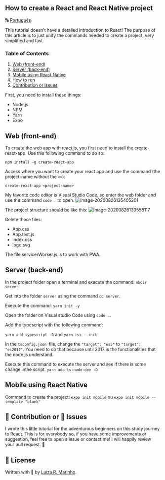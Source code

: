## How to create a React and React Native project
🔠 [Português](README.pt-br.md)

This tutorial doesn't have a detailed introduction to React! The purpose of this article is to just unify the commands needed to create a project, very simplified and fast.

### Table of Contents
1. [Web (front-end)](#web)
2. [Server (back-end)](#server)
3. [Mobile using React Native](#mobile)
4. [How to run](#run)
5. [Contribution or Issues](#contribution)

First, you need to install these things:
- Node.js
- NPM
- Yarn
- Expo

## Web (front-end) <a name="web"></a>
To create the web app with react.js, you first need to install the create-react-app. Use this following command to do so:
```
npm install -g create-react-app
```

Access where you want to create your react app and use the command (the project-name without the `<>`):
```
create-react-app <project-name>
```

My favorite code editor is Visual Studio Code, so enter the web folder and use the command `code .` to open.
![image-20200826135405201](C:\Users\luiza\AppData\Roaming\Typora\typora-user-images\image-20200826135405201.png)

The project structure should be like this:
![image-20200826130558117](C:\Users\luiza\AppData\Roaming\Typora\typora-user-images\image-20200826130558117.png)

Delete these files:
- App.css
- App.test.js
- index.css
- logo.svg

The file servicerWorker.js is to work with PWA.

## Server (back-end) <a name="server"></a>

In the project folder open a terminal and execute the command:
```mkdir server```

Get into the folder `server` using the command `cd server`.

Execute the command:
```yarn init -y```

Open the folder on Visual studio Code using `code .`.

Add the typescript with the following command:

```yarn add typescript -D```
and
```yarn tsc --init```

In the `tsconfig.json `file, change the `"target": "es5"` to `"target": "es2017"`. You need to do that because until 2017 is the functionalities that the node.js understand. 

Execute this command to execute the server and see if there is some change inthe script. 
```yarn add ts-node-dev -D```


## Mobile using React Native <a name="mobile"></a>
Command to create the project:
`expo init mobile` ou `expo init mobile --template "blank"`


## 🦾 Contribution or 🐞 Issues <a name="contribution"></a>
I wrote this little tutorial for the adventurous beginners on this study journey to React. This is for everybody so, if you have some improvements or suggestion, feel free to open a issue or contact me! I will happily review your pull request. 🥰


## 📃 License
Written with 💙 by [Luiza R. Marinho](https://github.com/luizous).